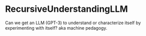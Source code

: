 # RecursiveUnderstandingLLM
Can we get an LLM (GPT-3) to understand or characterize itself by experimenting with itself? aka machine pedagogy.
